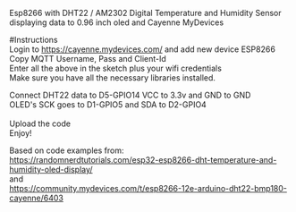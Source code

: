 Esp8266 with DHT22 / AM2302 Digital Temperature and Humidity Sensor displaying data to 0.96 inch oled and Cayenne MyDevices

#Instructions<br>
Login to https://cayenne.mydevices.com/ and add new device ESP8266<br>
Copy MQTT Username, Pass and Client-Id<br>
Enter all the above in the sketch plus your wifi credentials<br>
Make sure you have all the necessary libraries installed.<br>

Connect DHT22 data to D5-GPIO14 VCC to 3.3v and GND to GND<br>
OLED's SCK goes to D1-GPIO5 and SDA to D2-GPIO4<br>
<br>
Upload the code<br>
Enjoy!<br>

Based on code examples from:<br>
https://randomnerdtutorials.com/esp32-esp8266-dht-temperature-and-humidity-oled-display/<br>
and<br>
https://community.mydevices.com/t/esp8266-12e-arduino-dht22-bmp180-cayenne/6403
